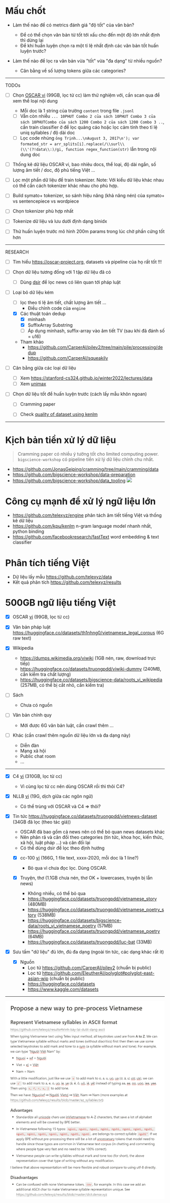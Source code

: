# Mấu chốt

- Làm thế nào để có metrics đánh giá "độ tốt" của văn bản?
  - Để có thể chọn văn bản từ tốt tới xấu cho đến một độ lớn nhất định thì dừng lại
  - Để khi huấn luyện chọn ra một tỉ lệ nhất định các văn bản tốt huấn luyện trước?

- Làm thế nào để lọc ra văn bản vừa "tốt" vừa "đa dạng" từ nhiều nguồn?
  - Cân bằng về số lượng tokens giữa các categories?

- - -

TODOs

- [ ] Chọn [OSCAR vi](https://huggingface.co/datasets/oscar-corpus/OSCAR-2201/tree/main/compressed/vi_meta) (99GB, lọc từ cc) làm thử nghiệm với, cần scan qua để xem thể loại nội dung
  - Mỗi doc là 1 string của trường `content` trong file `.jsonl`
  - [ ] Vẫn còn nhiễu `... 10PHUT Combo 2 của sách 10PHUT Combo 3 của sách 10PHUTCombo của sách 1200 Combo 2 của sách 1200 Combo 3 ..`, cần train classifier ở để lọc quảng cáo hoặc lọc cảm tính theo tỉ lệ uniq syllables / độ dài doc
  - [ ] Lọc code nhúng `ông Trịnh...\nAugust 3, 2017\n'); var formated_str = arr_splits[i].replace(/\\surl\\(\\'(?!data\\:)/gi, function regex_function(str)` lẫn trong nội dung doc

- [ ] Thống kê dữ liệu OSCAR vi, bao nhiêu docs, thể loại, độ dài ngắn, số lượng âm tiết / doc, độ phủ tiếng Việt ...

- [ ] Lọc một phần dữ liệu để train tokenizer. Note: Với kiểu dữ liệu khác nhau có thể cần cách tokenizer khác nhau cho phù hợp.

- [ ] Build symato+ tokenizer, so sánh hiệu năng (khả năng nén) của symato+ vs sentencepiece vs wordpiece

- [ ] Chọn tokenizer phù hợp nhất

- [ ] Tokenize dữ liệu và lưu dưới định dạng binidx

- [ ] Thử huấn luyện trước mô hình 200m params trong lúc chờ phần cứng tốt hơn


- - -


RESEARCH

- [ ] Tìm hiểu https://oscar-project.org, datasets và pipeline của họ rất tốt !!!

- [ ] Chọn dữ liệu tương đồng với 1 tập dữ liệu đã có
  - [ ] Dùng [dsir](https://github.com/p-lambda/dsir) để lọc news có liên quan tới pháp luật

- [ ] Loại bỏ dữ liệu kém
  - [ ] lọc theo tỉ lệ âm tiết, chất lượng âm tiết ...
    - Điều chỉnh code của `engine`
  - [x] Các thuật toán dedup
    - [x] minhash
    - [x] SuffixArray Substring
    - [ ] Áp dụng minhash, suffix-array vào âm tiết TV (sau khi đã đánh số = u16)
  - Tham khảo
    - https://github.com/CarperAI/pilev2/tree/main/pile/processing/dedup
    - https://github.com/CarperAI/squeakily

- [ ] Cân bằng giữa các loại dữ liệu
  - [ ] Xem https://stanford-cs324.github.io/winter2022/lectures/data
  - [ ] Xem [unimax](./docs/unimax.md)

- [ ] Chọn dữ liệu tốt để huấn luyện trước (cách lấy mẫu khôn ngoan)
  - [ ] Cramming paper
  - [ ] Check [quality of dataset using kenlm](https://github.com/huggingface/olm-datasets/blob/main/pipeline_scripts/common_crawl/apply_bigscience_filters.py)


- - -


# Kịch bản tiền xử lý dữ liệu
> Cramming paper có nhiều ý tưởng tốt cho limited computing power. `bigscience-workshop` có pipeline tiền xử lý dữ liệu chỉnh chu nhất.

- https://github.com/JonasGeiping/cramming/tree/main/cramming/data
- https://github.com/bigscience-workshop/data-preparation
- https://github.com/bigscience-workshop/data_tooling
![](https://raw.githubusercontent.com/bigscience-workshop/data-preparation/main/roots_pipeline.png)

# Công cụ mạnh để xử lý ngữ liệu lớn
- https://github.com/telexyz/engine phân tách âm tiết tiếng Việt và thống kê dữ liệu
- https://github.com/kpu/kenlm n-gram language model nhanh nhất, python binding
- https://github.com/facebookresearch/fastText word embedding & text classifier

# Phân tích tiếng Việt
- Dữ liệu lấy mẫu https://github.com/telexyz/data
- Kết quả phân tích https://github.com/telexyz/results

# 500GB ngữ liệu tiếng Việt

- [x] OSCAR [vi](https://huggingface.co/datasets/oscar-corpus/OSCAR-2201/tree/main/compressed/vi_meta) (99GB, lọc từ cc)

- [x] Văn bản pháp luật https://huggingface.co/datasets/th1nhng0/vietnamese_legal_corpus (6G raw text)

- [x] Wikipedia
  - https://dumps.wikimedia.org/viwiki (1GB nén, raw, download trực tiếp)
  - https://huggingface.co/datasets/truongpdd/viwiki-dummy (240MB, cần kiểm tra chất lượng)
  - https://huggingface.co/datasets/bigscience-data/roots_vi_wikipedia (257MB, có thể bị cắt nhỏ, cần kiểm tra)

- [ ] Sách
  - Chưa có nguồn

- [ ] Văn bản chính quy
  - Mới được 6G văn bản luật, cần crawl thêm ...

- [ ] Khác (cần crawl thêm nguồn dữ liệu lớn và đa dạng này)
  - Diễn đàn
  - Mạng xã hội
  - Public chat room
  - ...


- - -


- [x] C4 [vi](https://huggingface.co/datasets/allenai/c4/tree/main/multilingual) (310GB, lọc từ cc)
  - Vì cùng lọc từ cc nên dùng OSCAR rồi thì thôi C4?

- [x] NLLB [vi](https://huggingface.co/datasets/allenai/nllb) (19G, dịch giữa các ngôn ngữ)
  - Có thể trùng với OSCAR và C4 => thôi?

- [x] Tin tức https://huggingface.co/datasets/truongpdd/vietnews-dataset (34GB đã lọc (theo tác giả))
  - OSCAR đã bao gồm cả news nên có thể bỏ quan news datasets khác 
  - Nên phân rã và cân đối theo categories (tin tức, khoa học, kiến thức, xã hội, luật pháp ...) và cân đối lại
  - Có thể dùng dsir để lọc theo định hướng

  - [x] cc-100 [vi](https://data.statmt.org/cc-100/vi.txt.xz) (166G, 1 file text, xxxx-2020, mỗi doc là 1 line?)
    - Bỏ qua vì chưa đọc lọc. Dùng OSCAR.

  - [x] Truyện, thơ (1.1GB chưa nén, thơ OK + lowercases, truyện bị lẫn news)
    - Không nhiều, có thể bỏ qua
    - https://huggingface.co/datasets/truongpdd/vietnamese_story (480MB)
    - https://huggingface.co/datasets/truongpdd/vietnamese_poetry_story (538MB)
    - https://huggingface.co/datasets/bigscience-data/roots_vi_vietnamese_poetry (57MB)
    - https://huggingface.co/datasets/truongpdd/vietnamese_poetry (64MB)
    - https://huggingface.co/datasets/truongpdd/luc-bat (33MB)

- [x] Sưu tầm "dữ liệu" đủ lớn, đủ đa dạng (ngoài tin tức, các dạng khác rất ít)
  - [x] Nguồn
    - Lọc từ https://github.com/CarperAI/pilev2 (chuẩn bị public)
    - Lọc từ https://github.com/EleutherAI/polyglot#polyglot-east-asian-wip (chuẩn bị public)
    - https://huggingface.co/datasets
    - https://www.kaggle.com/datasets


- - -


![](docs/files/vi-pre-processing.png)
